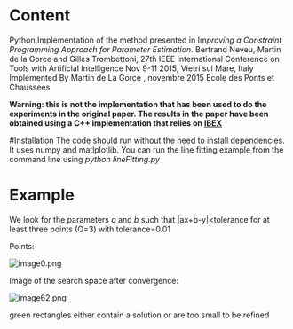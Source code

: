 # Content
Python Implementation of the method presented in 
Im*proving a Constraint Programming Approach for Parameter  Estimation*.
Bertrand Neveu, Martin de la Gorce and Gilles Trombettoni,
27th IEEE International Conference on Tools with Artificial Intelligence 
Nov 9-11 2015, Vietri sul Mare, Italy 
Implemented By Martin de La Gorce , novembre 2015
Ecole des Ponts et Chaussees

**Warning: this is not the implementation that has been used to do the experiments in the original paper. The results in the paper have been obtained using a C++ implementation that relies on [ IBEX](http://www.ibex-lib.org/)**

#Installation
The code should run without the need to install dependencies. It uses numpy and matlplotlib.
You can run the line fitting example from the command line 
using *python lineFitting.py*

# Example

We look for the parameters *a* and *b* such that 
|ax+b-y|<tolerance for at least three points (Q=3)
with tolerance=0.01

Points: 

![image0.png](https://bitbucket.org/repo/dEgXGz/images/274169658-image0.png)

Image of the search space after convergence:

![image62.png](https://bitbucket.org/repo/dEgXGz/images/3579631749-image62.png)

green rectangles either contain a solution or are too small to be refined
